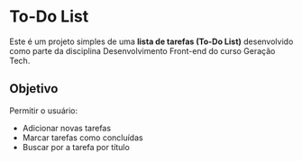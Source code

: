 # To-Do List

Este é um projeto simples de uma **lista de tarefas (To-Do List)** desenvolvido como parte da disciplina Desenvolvimento Front-end do curso Geração Tech.

## Objetivo

Permitir o usuário:
- Adicionar novas tarefas
- Marcar tarefas como concluídas
- Buscar por a tarefa por título
